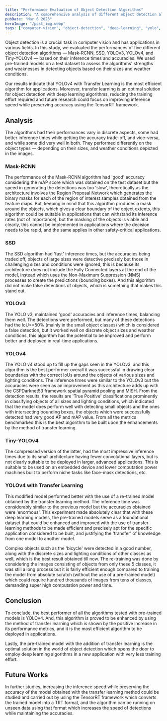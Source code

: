 ```yaml
---
title: "Performance Evaluation of Object Detection Algorithms"
description: "A comprehensive analysis of different object detection algorithms including Mask-RCNN, SSD, YOLOv3, YOLOv4, and Tiny-YOLOv4, comparing their performance in terms of inference times and accuracies."
pubDate: "Mar 6 2023"
heroImage: "/post_img.webp"
tags: ["computer-vision", "object-detection", "deep-learning", "yolo", "mask-rcnn", "ssd"]
---
```


Object detection is a crucial task in computer vision and has applications in various fields. In this study, we evaluated the performances of five different object detection algorithms — Mask-RCNN, SSD, YOLOv3, YOLOv4, and Tiny-YOLOv4 — based on their inference times and accuracies. We used pre-trained models on a test dataset to assess the algorithms' strengths and weaknesses in detecting objects based on their sizes and weather conditions.

Our results indicate that YOLOv4 with Transfer Learning is the most efficient algorithm for applications. Moreover, transfer learning is an optimal solution for object detection with deep learning algorithms, reducing the training effort required and future research could focus on improving inference speed while preserving accuracy using the TensorRT framework.

## Analysis

The algorithms had their performances vary in discrete aspects, some had better inference times while getting the accuracy trade-off, and vice–versa, and while some did very well in both. They performed differently on the object types — depending on their sizes, and weather conditions depicted in the images.

### Mask-RCNN

The performance of the Mask-RCNN algorithm had 'good' accuracy considering the mAP score which was obtained on the test dataset but the speed in generating the detections was too 'slow', theoretically as the architecture involves the Region Proposal Network which generates the binary masks for each of the region of interest samples obtained from the feature maps. But, keeping in mind that this algorithm produces a mask around the objects, which gives a clear boundary of the object extents, this algorithm could be suitable in applications that can withstand its inference rates (not of importance), but the masking of the objects is viable and clearly, this cannot be implemented in applications where the decision needs to be rapid, and the same applies in other safety-critical applications.

### SSD

The SSD algorithm had 'fast' inference times, but the accuracies being traded off, objects of large sizes were detective precisely but those in challenging sizes and conditions were ignored, this is because its architecture does not include the Fully Connected layers at the end of the model, instead which uses the Non-Maximum Suppression (NMS) processes to create the predictions (bounding boxes). And this algorithm did not make false detections of objects, which is something that makes this stand out.

### YOLOv3

The YOLO v3, maintained 'good' accuracies and inference times, balancing them well. The detections were performed, but many of these detections had the IoU<=50% (mainly in the small object classes) which is considered a false detection, but it worked well on discrete object sizes and weather conditions, this algorithm has the potential to be improved and perform better and deployed in real-time applications.

### YOLOv4

The YOLO v4 stood up to fill up the gaps seen in the YOLOv3, and this algorithm is the best performer overall it was successful in drawing clear boundaries with the correct IoUs around the objects of various sizes and lighting conditions. The inference times were similar to the YOLOv3 but the accuracies were seen as an improvement as this architecture adds up with the CSPDarknet53 framework spatial pyramid pooling and MISH. From the detection results, the results are 'True Positive' classifications prominently in classifying objects of all sizes and lighting conditions, which indicated that the model does perform well with detecting small objects and the ones with intersecting bounding boxes, the objects which were successfully detected had very good AP and mAP value. From all the metrics benchmarked this is the best algorithm to be built upon the enhancements by the method of transfer learning.

### Tiny-YOLOv4

The compressed version of the latter, had the most impressive inference times due to its small architecture having fewer convolutional layers, but is not clearly suitable to be deployed in larger, advanced applications. This is suitable to be used on an embedded device and lower computation power machines built to perform niche tasks like face-mask detections, etc.

### YOLOv4 with Transfer Learning

This modified model performed better with the use of a re-trained model obtained by the transfer learning method. The inference time was considerably similar to the previous model but the accuracies obtained were 'enormous'. This experiment made absolutely clear that with these deep learning models, the pre-trained models serve as a foundational dataset that could be enhanced and improved with the use of transfer learning methods to be made efficient and precisely apt for the specific application considered to be built, and justifying the 'transfer' of knowledge from one model to another model.

Complex objects such as the 'bicycle' were detected in a good number, along with the discrete sizes and lighting conditions of other classes as well, which is the best result obtained till now. The re-training was done by considering the images consisting of objects from only these 5 classes, it was still a long process but it is fairly efficient enough compared to training the model from absolute scratch (without the use of a pre-trained model) which could require hundred thousands of images from tens of classes, demanding super high computation power and time.

## Conclusion

To conclude, the best performer of all the algorithms tested with pre-trained models is YOLOv4. And, this algorithm is proved to be enhanced by using the method of transfer learning which is shown by the positive increase in its performance metrics, and it is the most efficient algorithm to be deployed in applications.

Lastly, the pre-trained model with the addition of transfer learning is the optimal solution in the world of object detection which opens the door to employ deep learning algorithms in a new application with very less training effort.

## Future Works

In further studies, increasing the inference speed while preserving the accuracy of the model obtained with the transfer learning method could be studied and carried out by using the TensorRT framework which converts the trained model into a TRT format, and the algorithm can be running on unseen data using that format which increases the speed of detections while maintaining the accuracies. 